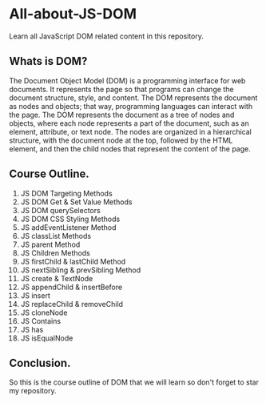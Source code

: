 # All-about-JS-DOM
Learn all JavaScript DOM related content in this repository.

## Whats is DOM?
The Document Object Model (DOM) is a programming interface for 
web documents.  It represents the page so that programs can 
change the document structure, style, and content. 
The DOM represents the document as nodes and objects; that way, 
programming languages can interact with the page. The DOM represents the document as a tree of nodes and objects, 
where each node represents a part of the document, such as an element, attribute, or text node. 
The nodes are organized in a hierarchical structure,
with the document node at the top, followed by the HTML element, and
then the child nodes that represent the content of the page.

## Course Outline.
1. JS DOM Targeting Methods
2. JS DOM Get & Set Value Methods
3. JS DOM querySelectors
4. JS DOM CSS Styling Methods
5. JS addEventListener Method
6. JS classList Methods
7. JS parent Method
8. JS Children Methods
9. JS firstChild & lastChild Method
10. JS nextSibling & prevSibling Method
11. JS create & TextNode
12. JS appendChild & insertBefore
13. JS insert
14. JS replaceChild & removeChild
15. JS cloneNode
16. JS Contains
17. JS has
18. JS isEqualNode

## Conclusion.
So this is the course outline of DOM that we will learn so don't forget to star my repository.
